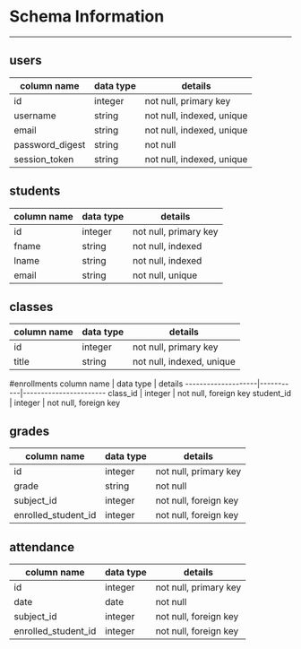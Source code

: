 # Schema Information
___

## users
column name     | data type | details
----------------|-----------|-----------------------
id              | integer   | not null, primary key
username        | string    | not null, indexed, unique
email           | string    | not null, indexed, unique
password_digest | string    | not null
session_token   | string    | not null, indexed, unique

## students
column name     | data type | details
----------------|-----------|-----------------------
id              | integer   | not null, primary key
fname           | string    | not null, indexed
lname           | string    | not null, indexed
email           | string    | not null, unique

## classes
column name         | data type | details
--------------------|-----------|-----------------------
id                  | integer   | not null, primary key
title               | string    | not null, indexed, unique

#enrollments
column name         | data type | details
--------------------|-----------|-----------------------
class_id            | integer   | not null, foreign key
student_id          | integer   | not null, foreign key

## grades
column name         | data type | details
--------------------|-----------|-----------------------
id                  | integer   | not null, primary key
grade               | string    | not null
subject_id          | integer   | not null, foreign key
enrolled_student_id | integer   | not null, foreign key

## attendance
column name         | data type | details
--------------------|-----------|-----------------------
id                  | integer   | not null, primary key
date                | date      | not null
subject_id          | integer   | not null, foreign key
enrolled_student_id | integer   | not null, foreign key
